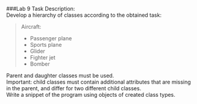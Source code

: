 ###Lab 9
Task Description:\
Develop a hierarchy of classes according to the obtained task:
> Aircraft:
>- Passenger plane
>- Sports plane
>- Glider
>- Fighter jet
>- Bomber
>
Parent and daughter classes must be used. \
Important: child classes must contain additional attributes that are missing in the parent, and differ for two different child classes.\
Write a snippet of the program using objects of created class types.